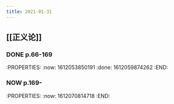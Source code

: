 ```yaml
---
title: 2021-01-31
---
```


## [[正义论]]
### DONE p.66-169
:PROPERTIES:
:now: 1612053850191
:done: 1612059874262
:END:
### NOW p.169-
:PROPERTIES:
:now: 1612070814718
:END:
###
